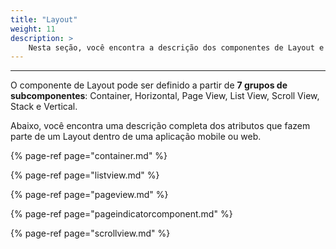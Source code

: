 ```yaml
---
title: "Layout"
weight: 11
description: >
    Nesta seção, você encontra a descrição dos componentes de Layout e seus atributos.
---
```

---
O componente de Layout pode ser definido a partir de **7 grupos de subcomponentes**: Container, Horizontal, Page View, List View, Scroll View, Stack e Vertical.  

Abaixo, você encontra uma descrição completa dos atributos que fazem parte de um Layout dentro de uma aplicação mobile ou web.

{% page-ref page="container.md" %}

{% page-ref page="listview.md" %}

{% page-ref page="pageview.md" %}

{% page-ref page="pageindicatorcomponent.md" %}

{% page-ref page="scrollview.md" %}

